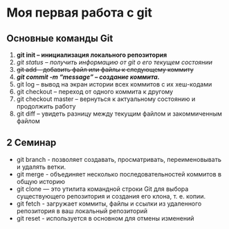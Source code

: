 # Моя первая работа с git #
## Основные команды Git ##
1. __git init – инициализация локального репозитория__
2. _git status – получить информацию от git о его текущем состоянии_
3. ~~git add – добавить файл или файлы к следующему коммиту~~
4. ***git commit -m “message” – создание коммита.***
5. git log – вывод на экран истории всех коммитов с их хеш-кодами
6. git checkout – переход от одного коммита к другому
7. git checkout master – вернуться к актуальному состоянию и продолжить работу
8. git diff – увидеть разницу между текущим файлом и закоммиченным файлом

## 2 Семинар
* git branch - позволяет создавать, просматривать, переименовывать и удалять ветки.
* git merge - объединяет несколько последовательностей коммитов в общую историю
* git clone — это утилита командной строки Git для выбора существующего репозитория и создания его клона, т. е. копии.
* git fetch - загружает коммиты, файлы и ссылки из удаленного репозитория в ваш локальный репозиторий
* git reset - используется в основном для отмены изменений